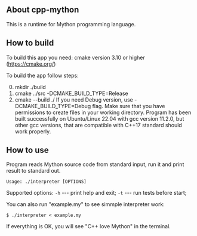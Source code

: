 About cpp-mython
----------------

This is a runtime for Mython programming language.

How to build
------------

To build this app you need:
cmake version 3.10 or higher (https://cmake.org/)

To build the app follow steps:

0. mkdir ./build
1. cmake ../src -DCMAKE_BUILD_TYPE=Release
2. cmake --build ./
If you need Debug version, use -DCMAKE_BUILD_TYPE=Debug flag.
Make sure that you have permissions to create files in your working
directory.
Program has been built successfully on Ubuntu/Linux 22.04 with
gcc version 11.2.0, but other gcc versions, that are compatible with C++17
standard should work properly.

How to use
---------

Program reads Mython source code from standard input, run it and print 
result to standard out.

`Usage: ./interpreter [OPTIONS]`

Supported options:
`-h` --- print help and exit;
`-t` --- run tests before start;

You can also run "example.my" to see simmple interpreter work:

`$ ./interpreter < example.my`

If everything is OK, you will see "C++ love Mython" in the terminal.
